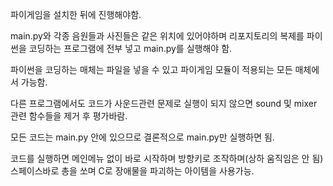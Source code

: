파이게임을 설치한 뒤에 진행해야함.  
  
main.py와 각종 음원들과 사진들은 같은 위치에 있어야하며 리포지토리의 복제를 파이썬을 코딩하는 프로그램에 전부 넣고 main.py를 실행해야 함.       
   
파이썬을 코딩하는 매체는 파일을 넣을 수 있고 파이게임 모듈이 적용되는 모든 매체에서 가능함.   
  
다른 프로그램에서도 코드가 사운드관련 문제로 실행이 되지 않으면 sound 및 mixer 관련 함수들을 제거 후 평가바람.
  
모든 코드는 main.py 안에 있으므로 결론적으로 main.py만 실행하면 됨.  
  
코드를 실행하면 메인메뉴 없이 바로 시작하며 방향키로 조작하며(상하 움직임은 안 됨) 스페이스바로 총을 쏘며 C로 장애물을 파괴하는 아이템을 사용가능.
